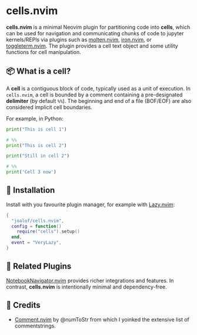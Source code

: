 # cells.nvim
**cells.nvim** is a minimal Neovim plugin for partitioning code into **cells**, which can be used for navigation and communicating chunks of code to jupyter kernels/REPls via plugins such as [molten.nvim](https://github.com/benlubas/molten.nvim), [iron.nvim](https://github.com/hkupty/iron.nvim), or [toggleterm.nvim](https://github.com/akinsho/toggleterm.nvim). The plugin provides a cell text object and some utility functions for cell manipulation.


## 📦 What is a cell?
A **cell** is a contiguous block of code, typically used as a unit of execution. In `cells.nvim`, a cell is bounded by a comment containing a pre-designated **delimiter** (by default `%%`). The beginning and end of a file (BOF/EOF) are also considered implicit cell boundaries.

For example, in Python:

```python
print("This is cell 1")

# %%
print("This is cell 2")

print("Still in cell 2")

# %%
print('Cell 3 now')
```

## 🔌 Installation
Install with you favourite plugin manager, for example with [Lazy.nvim](https://github.com/folke/lazy.nvim):

```lua
{
  "joalof/cells.nvim",
  config = function()
    require("cells").setup()
  end,
  event = "VeryLazy",
}
```

## 🔧 Related Plugins
[NotebookNavigator.nvim](https://github.com/GCBallesteros/NotebookNavigator.nvim) provides richer integrations and features. In contrast, **cells.nvim** is intentionally minimal and dependency-free.

## 🙏 Credits
- [Comment.nvim](https://github.com/numToStr/Comment.nvim) by @numToStr from which I yoinked the extensive list of commentstrings.
